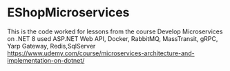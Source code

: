 # EShopMicroservices

This is the code worked for lessons from the course
Develop Microservices on .NET 8 used ASP.NET Web API, Docker, RabbitMQ, MassTransit, gRPC, Yarp Gateway, Redis,SqlServer
https://www.udemy.com/course/microservices-architecture-and-implementation-on-dotnet/
